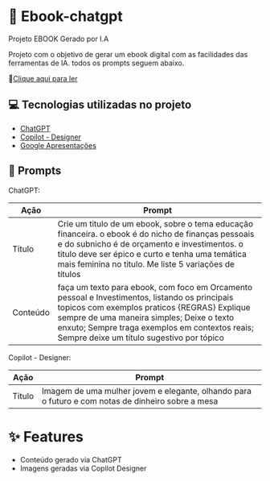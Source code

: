# :notebook: Ebook-chatgpt
Projeto EBOOK Gerado por I.A


Projeto com o objetivo de gerar um ebook digital com as facilidades das ferramentas de IA. todos os prompts seguem abaixo.

📕[Clique aqui para ler]()

## 💻 Tecnologias utilizadas no projeto

* [ChatGPT](https://chat.openai.com)
* [Copilot - Designer](https://copilot.microsoft.com/)
* [Google Apresentações](https://www.google.com/intl/pt-BR/slides/about/)

  
## 🧠 Prompts

ChatGPT:

| Ação     | Prompt              |
| ---------|---------------------|
| Título   | Crie um titulo de um ebook, sobre o tema educação financeira. o ebook é do nicho de finanças pessoais e do subnicho é de orçamento e investimentos. o titulo deve ser épico e curto e tenha uma temática mais feminina no titulo. Me liste 5 variações de títulos  |
| Conteúdo |faça um texto para ebook, com foco em Orcamento pessoal e Investimentos, listando os principais topicos com exemplos praticos {REGRAS} Explique sempre de uma maneira simples; Deixe o texto enxuto; Sempre traga exemplos em contextos reais; Sempre deixe um título sugestivo por tópico |


Copilot - Designer:

| Ação     | Prompt              |
| ---------|---------------------|
| Título   | Imagem de uma mulher jovem e elegante, olhando para o futuro e com notas de dinheiro sobre a mesa|


# ✨ Features

* Conteúdo gerado via ChatGPT
* Imagens geradas via Copilot Designer




